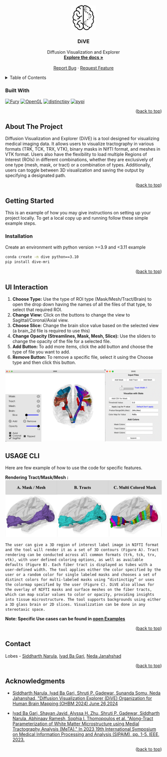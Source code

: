 <a name="readme-top"></a>

<br />
<div align="center">
  <a href="https://raw.githubusercontent.com/USC-LoBeS/dive/main/images/Logo.svg">
    <img src="https://raw.githubusercontent.com/USC-LoBeS/dive/main/images/Logo.svg" alt="Logo" width="80" height="80">
  </a>

<h3 align="center">DiVE</h3>

  <p align="center">
    Diffusion Visualization and Explorer
    <br />
    <a href="https://github.com/USC-LoBeS/dive/tree/main/example#readme"><strong>Explore the docs »</strong></a>
    <br />
    <br />
    <a href="https://github.com/USC-LoBeS/DiVE/issues">Report Bug</a>
    ·
    <a href="https://github.com/USC-LoBeS/DiVE/issues">Request Feature</a>
  </p>
</div>



<!-- TABLE OF CONTENTS -->
<details>
  <summary>Table of Contents</summary>
  <ol>
  <li><a href="#built-with">Built With</a></li>
    <li>
      <a href="#about-the-project">About The Project</a>
    </li>
    <li>
      <a href="#getting-started">Getting Started</a>
      <ul>
        <li><a href="#installation">Installation</a></li>
      </ul>
    </li>
    <li><a href="#ui-interaction">UI Interaction</a></li>
    <li><a href="#usage-cli">Usage CLI</a></li>
    <li><a href="#contributing">Contributing</a></li>
    <li><a href="#contact">Contact</a></li>
    <li><a href="#acknowledgments">Acknowledgments</a></li>
  </ol>
</details>

### Built With

[![Fury][Fury.]][Fury-url]
[![OpenGL][OpenGL.]][OpenGL-url]
[![distinctipy][dist.]][dist-url]
[![pypi][pypi.]][pypi-url]
<p align="right">(<a href="#readme-top">back to top</a>)</p>



<!-- ABOUT THE PROJECT -->
## About The Project

 Diffusion Visualization and Explorer (DiVE) is a tool designed for visualizing medical imaging data. It allows users to visualize tractography in various formats (TRK, TCK, TRX, VTK), binary masks in NIfTI format, and meshes in VTK format. Users also have the flexibility to load multiple Regions of Interest (ROIs) in different combinations, whether they are exclusively of one type (mesh, mask, or tract) or a combination of types. Additionally, users can toggle between 3D visualization and saving the output by specifying a designated path.

<p align="right">(<a href="#readme-top">back to top</a>)</p>





<!-- GETTING STARTED -->
## Getting Started

This is an example of how you may give instructions on setting up your project locally.
To get a local copy up and running follow these simple example steps.
### Installation
Create an environment with python version >=3.9 and <3.11 example
   ```sh
   conda create -n dive python==3.10
   pip install dive-mri
   ```
<p align="right">(<a href="#readme-top">back to top</a>)</p>



<!-- UI Interaction -->

## UI Interaction
1. <strong>Choose Type:</strong> Use the type of ROI type (Mask/Mesh/Tract/Brain) to open the drop down having the names of all the files of that type, to select that required ROI.
2. <strong>Change View:</strong> Click on the buttons to change the view to Sagittal/Coronal/Axial view.
3. <strong>Choose Slice:</strong> Change the brain slice value based on the selected view (a brain_2d file is required to use this)
4. <strong>Change Opacity (Streamlines, Mask, Mesh, Slice):</strong> 
Use the sliders to change the opacity of the file for a selected file.
5. <strong> Add Button: </strong> To add more items, click the add button and choose the type of file you want to add.
6. <strong> Remove Button: </strong> To remove a specific file, select it using the Choose type and then click this button.
   
![Image][ui-image]

<!-- USAGE -->
## USAGE CLI

Here are few example of how to use the code for specific features.

<strong>Rendering Tract/Mask/Mesh :</strong> 
![Image][fig1-image]
```
The user can give a 3D region of interest label image in NIFTI format and the tool will render it as a set of 3D contours (Figure A). Tract rendering can be conducted across all common formats (trk, tck, trx, vtk), with user defined coloring options, as well as available defaults (Figure B). Each fiber tract is displayed as tubes with a user-defined width. The tool applies either the color specified by the user or a random color for single labeled masks and chooses a set of distinct colors for multi-labeled masks using “distinctipy” or uses the colormap specified by the user (Figure C). DiVE also allows for the overlay of NIFTI masks and surface meshes on the fiber tracts, which can map scalar values to color or opacity, providing insights into tissue microstructure. The tool supports backgrounds using either a 3D glass brain or 2D slices. Visualization can be done in any stereotaxic space.
```
  <strong> Note: Specific Use cases can be found in [open Examples](https://github.com/USC-LoBeS/dive/tree/main/example) </strong>


<p align="right">(<a href="#readme-top">back to top</a>)</p>


<!-- CONTACT -->
## Contact

Lobes - [Siddharth Narula](mailto:narulas@usc.edu), [Iyad Ba Gari](mailto:bagari@usc.edu), [Neda Janahshad](mailto:njahansh@usc.edu)

<p align="right">(<a href="#readme-top">back to top</a>)</p>



<!-- ACKNOWLEDGMENTS -->
## Acknowledgments

* [Siddharth Narula, Iyad Ba Gari, Shruti P. Gadewar, Sunanda Somu, Neda Jahanshad, "Diffusion Visualization Explorer (DiVE) Organization for Human Brain Mapping (OHBM 2024) June 26,2024](https://ww6.aievolution.com/hbm2401/index.cfm?do=abs.viewAbstract&style=1&abstractID=2661)

* [Iyad Ba Gari, Shayan Javid, Alyssa H. Zhu, Shruti P. Gadewar, Siddharth Narula, Abhinaav Ramesh, Sophia I. Thomopoulos et al. "Along-Tract Parameterization of White Matter Microstructure using Medial Tractography Analysis (MeTA)." In 2023 19th International Symposium on Medical Information Processing and Analysis (SIPAIM), pp. 1-5. IEEE, 2023.](https://doi.org/10.1109/SIPAIM56729.2023.10373540)

<p align="right">(<a href="#readme-top">back to top</a>)</p>



<!-- MARKDOWN LINKS & IMAGES -->
[contributors-url]: https://github.com/USC-LoBeS/DiVE/graphs/contributors
[forks-shield]: https://github.com/USC-LoBeS/DiVE/repo_name.svg?style=for-the-badge
[issues-url]: https://github.com/USC-LoBeS/DiVE/issues

[ui-image]: https://raw.githubusercontent.com/USC-LoBeS/dive/main/images/UI.png
[fig1-image]: https://raw.githubusercontent.com/USC-LoBeS/dive/main/images/Figure_1.png

[Fury.]: https://img.shields.io/badge/Fury-red?logo=https%3A%2F%2Ffury.gl%2Flatest%2F_static%2Fimages%2Flogo.svg
[Fury-url]: https://fury.gl/latest/index.html
[OpenGL.]: https://img.shields.io/badge/OpenGL-%235586A4?logo=https%3A%2F%2Ffury.gl%2Flatest%2F_static%2Fimages%2Flogo.svg
[OpenGL-url]:https://www.opengl.org/
[dist.]:https://img.shields.io/badge/distinctipy-blue?logo=https%3A%2F%2Ffury.gl%2Flatest%2F_static%2Fimages%2Flogo.svg
[dist-url]: https://doi.org/10.5281/zenodo.3985191
[pypi.]:https://img.shields.io/badge/pypi-v1.4-blue
[pypi-url]: https://pypi.org/project/dive-mri/
